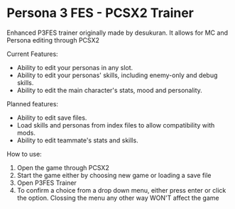 # Persona 3 FES - PCSX2 Trainer

Enhanced P3FES trainer originally made by desukuran. It allows for MC and Persona editing through PCSX2

Current Features:
- Ability to edit your personas in any slot.
- Ability to edit your personas' skills, including enemy-only and debug skills.
- Ability to edit the main character's stats, mood and personality.

Planned features:
- Ability to edit save files.
- Load skills and personas from index files to allow compatibility with mods.
- Ability to edit teammate's stats and skills.

How to use:
  1. Open the game through PCSX2
  2. Start the game either by choosing new game or loading a save file
  3. Open P3FES Trainer
  4. To confirm a choice from a drop down menu, either press enter or click the option. Clossing the menu any other way WON'T affect the game
